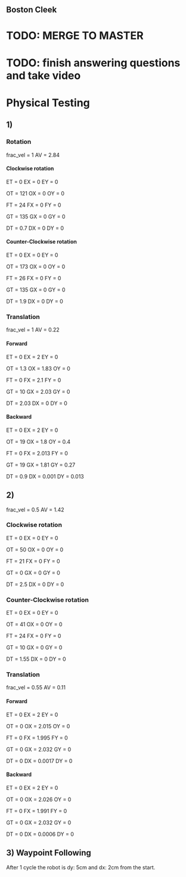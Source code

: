 ## Boston Cleek

# TODO: MERGE TO MASTER
# TODO: finish answering questions and take video

# Physical Testing
## 1)

### Rotation
frac_vel = 1
AV = 2.84

#### Clockwise rotation
ET = 0
EX = 0
EY = 0

OT = 121
OX = 0
OY = 0

FT = 24
FX = 0
FY = 0   

GT = 135
GX = 0
GY = 0

DT = 0.7
DX = 0
DY = 0


#### Counter-Clockwise rotation
ET = 0
EX = 0
EY = 0

OT = 173
OX = 0
OY = 0

FT = 26
FX = 0
FY = 0

GT = 135
GX = 0
GY = 0

DT = 1.9
DX = 0
DY = 0

### Translation
frac_vel = 1
AV = 0.22

#### Forward
ET = 0
EX = 2
EY = 0

OT = 1.3
OX = 1.83
OY = 0

FT = 0
FX = 2.1
FY = 0   

GT = 10
GX = 2.03
GY = 0

DT = 2.03
DX = 0
DY = 0


#### Backward
ET = 0
EX = 2
EY = 0

OT = 19
OX = 1.8
OY = 0.4

FT = 0
FX = 2.013
FY = 0

GT = 19
GX = 1.81
GY = 0.27

DT = 0.9
DX = 0.001
DY = 0.013













## 2)
frac_vel = 0.5
AV = 1.42


### Clockwise rotation
ET = 0
EX = 0
EY = 0

OT = 50
OX = 0
OY = 0

FT = 21
FX = 0
FY = 0   

GT = 0
GX = 0
GY = 0

DT = 2.5
DX = 0
DY = 0

### Counter-Clockwise rotation
ET = 0
EX = 0
EY = 0

OT = 41
OX = 0
OY = 0

FT = 24
FX = 0
FY = 0

GT = 10
GX = 0
GY = 0

DT = 1.55
DX = 0
DY = 0

### Translation
frac_vel = 0.55
AV = 0.11

#### Forward
ET = 0
EX = 2
EY = 0

OT = 0
OX = 2.015
OY = 0

FT = 0
FX = 1.995
FY = 0   

GT = 0
GX = 2.032
GY = 0

DT = 0
DX = 0.0017
DY = 0


#### Backward
ET = 0
EX = 2
EY = 0

OT = 0
OX = 2.026
OY = 0

FT = 0
FX = 1.991
FY = 0

GT = 0
GX = 2.032
GY = 0

DT = 0
DX = 0.0006
DY = 0

## 3) Waypoint Following
After 1 cycle the robot is dy: 5cm and dx: 2cm from the start.
